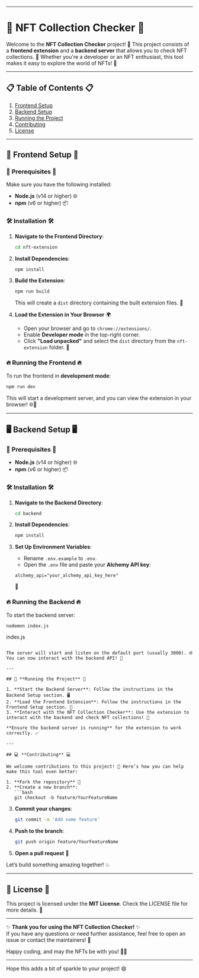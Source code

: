 

---

# 🌟 **NFT Collection Checker** 🌟

Welcome to the **NFT Collection Checker** project! 🎨 This project consists of a **frontend extension** and a **backend server** that allows you to check NFT collections. 🚀 Whether you're a developer or an NFT enthusiast, this tool makes it easy to explore the world of NFTs! 👾

---

## 📋 **Table of Contents** 📋

1. [Frontend Setup](#frontend-setup)
2. [Backend Setup](#backend-setup)
3. [Running the Project](#running-the-project)
4. [Contributing](#contributing)
5. [License](#license)

---

## 🚀 **Frontend Setup** 🚀

### 🔧 **Prerequisites** 🔧

Make sure you have the following installed:

- **Node.js** (v14 or higher) 🌐
- **npm** (v6 or higher) 📦

### 🛠️ **Installation** 🛠️

1. **Navigate to the Frontend Directory**:

   ```bash
   cd nft-extension
   ```

2. **Install Dependencies**:

   ```bash
   npm install
   ```

3. **Build the Extension**:

   ```bash
   npm run build
   ```

   This will create a `dist` directory containing the built extension files. 🎉

4. **Load the Extension in Your Browser** 🌍

   - Open your browser and go to `chrome://extensions/`.
   - Enable **Developer mode** in the top-right corner.
   - Click **"Load unpacked"** and select the `dist` directory from the `nft-extension` folder. 🔌

### 🔥 **Running the Frontend** 🔥

To run the frontend in **development mode**:

```bash
npm run dev
```

This will start a development server, and you can view the extension in your browser! 🌐👀

---

## 🖥️ **Backend Setup** 🖥️

### 🔧 **Prerequisites** 🔧

- **Node.js** (v14 or higher) 🌐
- **npm** (v6 or higher) 📦

### 🛠️ **Installation** 🛠️

1. **Navigate to the Backend Directory**:

   ```bash
   cd backend
   ```

2. **Install Dependencies**:

   ```bash
   npm install
   ```

3. **Set Up Environment Variables**:

   - Rename `.env.example` to `.env`.
   - Open the `.env` file and paste your **Alchemy API key**:

   ```env
   alchemy_api="your_alchemy_api_key_here"
   ```

   🔑

### 🔥 **Running the Backend** 🔥

To start the backend server:

```bash
nodemon index.js
```

index.js
```

The server will start and listen on the default port (usually 3000). 🌐 You can now interact with the backend API! 🚀

---

## 🚀 **Running the Project** 🚀

1. **Start the Backend Server**: Follow the instructions in the Backend Setup section. 🖥️
2. **Load the Frontend Extension**: Follow the instructions in the Frontend Setup section. 🔧
3. **Interact with the NFT Collection Checker**: Use the extension to interact with the backend and check NFT collections! 🎨

**Ensure the backend server is running** for the extension to work correctly. ✅

---

## 💻 **Contributing** 💻

We welcome contributions to this project! 🎉 Here’s how you can help make this tool even better:

1. **Fork the repository** 🍴
2. **Create a new branch**:  
   ```bash
   git checkout -b feature/YourFeatureName
   ```
3. **Commit your changes**:  
   ```bash
   git commit -m 'Add some feature'
   ```
4. **Push to the branch**:  
   ```bash
   git push origin feature/YourFeatureName
   ```
5. **Open a pull request** 🚀

Let’s build something amazing together! 💥

---

## 📝 **License** 📝

This project is licensed under the **MIT License**. Check the LICENSE file for more details. 📄

---

✨ **Thank you for using the NFT Collection Checker!** ✨  
If you have any questions or need further assistance, feel free to open an issue or contact the maintainers! 🙌

Happy coding, and may the NFTs be with you! 💎🚀

---

Hope this adds a bit of sparkle to your project! 😄
